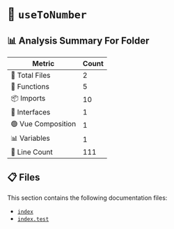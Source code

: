 # 📁 `useToNumber`

## 📊 Analysis Summary For Folder

| Metric | Count |
|--------|-------|
| 📁 Total Files | 2 |
| 🔧 Functions | 5 |
| 📦 Imports | 10 |
| 📐 Interfaces | 1 |
| 🟢 Vue Composition | 1 |
| 📊 Variables | 1 |
| 🔢 Line Count | 111 |


## 📋 Files

This section contains the following documentation files:

- [`index`](./index.md)
- [`index.test`](./index.test.md)